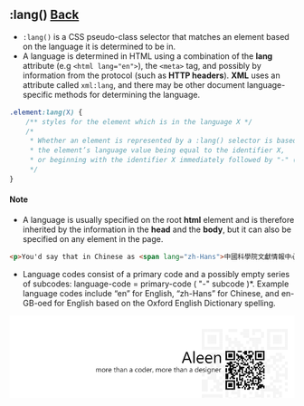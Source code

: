 ## :lang() [**Back**](./../pseudoClass.md)

- `:lang()` is a CSS pseudo-class selector that matches an element based on the language it is determined to be in.
- A language is determined in HTML using a combination of the **lang** attribute (e.g `<html lang="en">`), the `<meta>` tag, and possibly by information from the protocol (such as **HTTP headers**). **XML** uses an attribute called `xml:lang`, and there may be other document language-specific methods for determining the language.

```css
.element:lang(X) {
    /** styles for the element which is in the language X */
    /*
     * Whether an element is represented by a :lang() selector is based solely on 
     * the element’s language value being equal to the identifier X,
     * or beginning with the identifier X immediately followed by "-" (U+002D).
     */
}
```

#### Note

- A language is usually specified on the root **html** element and is therefore inherited by the information in the **head** and the **body**, but it can also be specified on any element in the page.

```html
<p>You'd say that in Chinese as <span lang="zh-Hans">中國科學院文獻情報中心</span></p>
```

- Language codes consist of a primary code and a possibly empty series of subcodes: language-code = primary-code ( "-" subcode )*. Example language codes include “en” for English, “zh-Hans” for Chinese, and en-GB-oed for English based on the Oxford English Dictionary spelling.

<a href="http://aleen42.github.io/" target="_blank" ><img src="./../../../pic/tail.gif"></a>